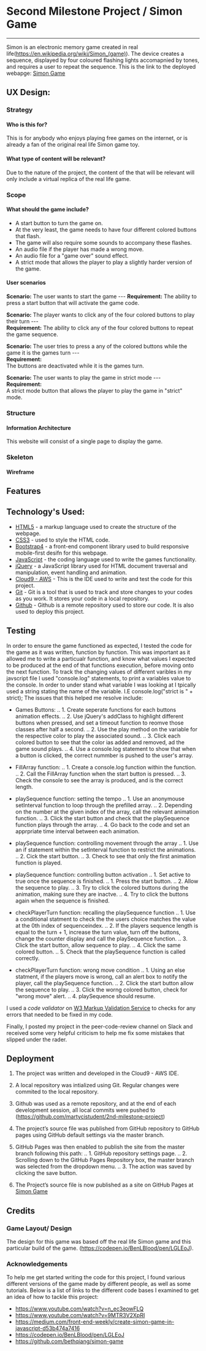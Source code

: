 
# Second Milestone Project / Simon Game
____

Simon is an electronic memory game created in real life(https://en.wikipedia.org/wiki/Simon_(game)). The device creates a sequence, displayed by four coloured flashing lights accomapnied by tones, and requires a user to repeat the sequence.
This is the link to the deployed webapge: [Simon Game](https://martycistudent.github.io/2nd-milestone-project/)

## UX Design:

### Strategy

#### Who is this for?
This is for anybody who enjoys playing free games on the internet, or is already a fan of the original real life Simon game toy. 

#### What type of content will be relevant? 
Due to the nature of the project, the content of the that will be relevant will only include a virtual replica of the real life game.

### Scope

#### What should the game include?
* A start button to turn the game on.
* At the very least, the game needs to have four different colored buttons that flash.
* The game will also require some sounds to accompany these flashes.
* An audio file if the player has made a wrong move.
* An audio file for a "game over" sound effect.
* A strict mode that allows the player to play a slightly harder version of the game.

#### User scenarios
**Scenario:**
The user wants to start the game ---
**Requirement:**
The ability to press a start button that will activate the game code.

**Scenario:**
The player wants to click any of the four colored buttons to play their turn ---  
**Requirement:**
The ability to click any of the four colored buttons to repeat the game sequence.

**Scenario:**
The user tries to press a any of the colored buttons while the game it is the games turn ---  
**Requirement:**  
The buttons are deactivated while it is the games turn.

**Scenario:**
The user wants to play the game in strict mode ---  
**Requirement:**  
A strict mode button that allows the player to play the game in "strict" mode.

### Structure

#### Information Architecture
This website will consist of a single page to display the game.

### Skeleton

#### Wireframe

## Features

## Technology's Used:

* [HTML5](https://www.w3schools.com/html/html5_intro.asp) - a markup language used to create the structure of the webpage.
* [CSS3](https://www.w3schools.com/css/) - used to style the HTML code. 
* [Bootstrap4](https://getbootstrap.com/) - a front-end component library used to build responsive mobile-first desifn for this webpage.
* [JavaScript](https://www.w3schools.com/js/) - the coding language used to write the games functionality.
* [jQuery](https://jquery.com/) - a JavaScript library used for HTML document traversal and manipulation, event handling and animation.
* [Cloud9 - AWS](https://docs.aws.amazon.com/cloud9/latest/user-guide/welcome.html) - This is the IDE used to write and test the code for this project.
* [Git](https://git-scm.com/) - Git is a tool that is used to track and store changes to your codes as you work. It stores your code in a local repository.
* [Github](https://github.com/) - Github is a remote repository used to store our code. It is also used to deploy this project. 

## Testing
In order to ensure the game functioned as expected, I tested the code for the game as it was written, function by function. 
This was important as it allowed me to write a particualr function, and know what values I expected to be produced at the end of 
that functions execution, before moving onto the next function.
To track the changing values of different varibles in my javscript file I used "console.log" statements, to print a variables value
to the console. In order to under stand what variable I was looking at I tpically used a string stating the name of the variable.
I.E console.log("strict is " + strict);
The issues that this helped me resolve include:

* Games Buttons:
.. 1. Create seperate functions for each buttons animation effects.
.. 2. Use jQuery's addClass to highlight different buttons when pressed, and set a timeout function to reomve those classes after half a second.
.. 2. Use the play method on the variable for the respective color to play the associated sound.
.. 3. Click each colored button to see that the color ias added and removed, ad the game sound plays.
.. 4. Use a console.log statement to show that when a button is clicked, the correct nummber is pushed to the user's array.

* FillArray function: 
.. 1. Create a console.log function within the function.
.. 2. Call the FillArray function when the start button is pressed.
.. 3. Check the console to see the array is produced, and is the correct length.

* playSequence function: setting the tempo
.. 1. Use an anonymouse setInterval function to loop through the prefilled array.
.. 2. Depending on the number at the given index of the array, call the relevant animation function.
.. 3. Click the start button and check that the playSequence function plays through the array.
.. 4. Go back to the code and set an apprpriate time interval between each animation.

* playSequence function: controlling movement through the array
.. 1. Use an if statement within the setInterval function to restrict the animations.
.. 2. Cick the start button.
.. 3. Check to see that only the first animation function is played.

* playSequence function: controlling button activation
.. 1. Set active to true once the sequence is finished.
.. 1. Press the start button.
.. 2. Allow the sequence to play. 
.. 3. Try to click the colored buttons during the animation, making sure they are inactve.
.. 4. Try to click the buttons again when the sequence is finished.

* checkPlayerTurn function: recalling the playSequence function
.. 1. Use a conditional statment to check the the users choice matches the value at the 0th index of sequenceindex.
.. 2. If the players sequence length is equal to the turn + 1, increase the turn value, turn off the buttons, change the counter display and call the playSequence function.
.. 3. Click the start button, allow sequence to play. 
.. 4. Click the same colored button.
.. 5. Check that the playSequence function is called correctly.

* checkPlayerTurn function: wrong move condition
.. 1. Using an else statment, if the players move is wrong, call an alert box to notify the player, call the playSequence function.
.. 2. Click the start button allow the sequence to play. 
.. 3. Click the worng colored button, check for "wrong move" alert.
.. 4. playSequence should resume. 

I used a *code validator* on [W3 Markup Validation Service](https://validator.w3.org/#validate_by_input) to checks for any errors that needed to be 
fixed in my code. 

Finally, I posted my project in the peer-code-review channel on Slack and received some very helpful criticism to help me fix some mistakes that 
slipped under the rader.

## Deployment 
1. The project was written and developed in the Cloud9 - AWS IDE.
2. A local repository was intialized using Git. Regular changes were commited to the local repository.
3. Github was used as a remote repository, and at the end of each development session, all local commits were pushed to (https://github.com/martycistudent/2nd-milestone-project)
4. The project’s source file was published from GitHub repository to GitHub pages using GitHub default settings via the master branch.
5. GitHub Pages was then enabled to publish the site from the master branch following this path:
.. 1. GitHub repository settings page.
.. 2. Scrolling down to the GitHub Pages Repository box, the master branch was selected from the dropdown menu.
.. 3. The action was saved by clicking the save button.

6. The Project’s source file is now published as a site on GitHub Pages at [Simon Game](https://martycistudent.github.io/2nd-milestone-project/)

## Credits
### Game Layout/ Design
The design for this game was based off the real life Simon game and this particular build of the game. 
(https://codepen.io/BenLBlood/pen/LGLEoJ).

### Acknowledgements 
To help me get started writing the code for this project, I found various different versions of the game made 
by different people, as well as some tutorials. Below is a list of links to the different code bases I examined 
to get an idea of how to tackle this project:

* https://www.youtube.com/watch?v=n_ec3eowFLQ
* https://www.youtube.com/watch?v=9MTR3V2XpRI
* https://medium.com/front-end-weekly/create-simon-game-in-javascript-d53b474a7416
* https://codepen.io/BenLBlood/pen/LGLEoJ
* https://github.com/bethqiang/simon-game